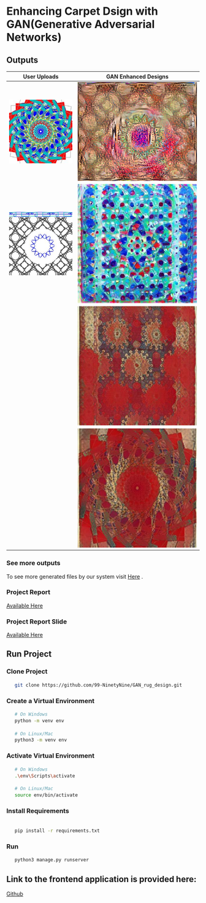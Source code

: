 # Enhancing Carpet Dsign with GAN(Generative Adversarial Networks)

## Outputs

| User Uploads | GAN Enhanced Designs |
|--------------|----------------------|
| [![User Upload 1](https://github.com/99-NinetyNine/GAN_rug_design/blob/master/media/user_uploads/1708195319.jpg)](https://github.com/99-NinetyNine/GAN_rug_design/blob/master/media/user_uploads/1708195319.jpg) | [![GAN Design 1](https://github.com/99-NinetyNine/GAN_rug_design/blob/master/media/generated_files/final_design.png)](https://github.com/99-NinetyNine/GAN_rug_design/blob/master/media/generated_files/final_design.png) |
| [![User Upload 2](https://github.com/99-NinetyNine/GAN_rug_design/blob/master/media/user_uploads/1708224295.jpg)](https://github.com/99-NinetyNine/GAN_rug_design/blob/master/media/user_uploads/1708224295.jpg) | [![GAN Design 2](https://github.com/99-NinetyNine/GAN_rug_design/blob/master/media/generated_files/stylized_1708195332.jpg)](https://github.com/99-NinetyNine/GAN_rug_design/blob/master/media/generated_files/stylized_1708195332.jpg) |
|              | [![GAN Design 3](https://github.com/99-NinetyNine/GAN_rug_design/blob/master/media/generated_files/stylized_1708189061.jpg)](https://github.com/99-NinetyNine/GAN_rug_design/blob/master/media/generated_files/stylized_1708189061.jpg) |
|              | [![GAN Design 4](https://github.com/99-NinetyNine/GAN_rug_design/blob/master/media/generated_files/stylized_1708189054.jpg)](https://github.com/99-NinetyNine/GAN_rug_design/blob/master/media/generated_files/stylized_1708189054.jpg) |


### See more outputs
To see more generated files by our system visit [Here](https://github.com/99-NinetyNine/GAN_rug_design/tree/master/media/generated_files) .
### Project Report
[Available Here](https://github.com/99-NinetyNine/GAN_rug_design/blob/master/carpetDesignWithGAN.pdf)

### Project Report Slide
[Available Here](https://github.com/99-NinetyNine/GAN_rug_design/blob/master/REPORT_on_CARPET_DESIGN_using_GAN.pdf)


## Run Project 
### Clone Project
```bash
   git clone https://github.com/99-NinetyNine/GAN_rug_design.git
```
### Create a Virtual Environment
   ```bash
      # On Windows
      python -m venv env

      # On Linux/Mac
      python3 -m venv env
   ```
### Activate Virtual Environment
   ``` bash
      # On Windows
      .\env\Scripts\activate

      # On Linux/Mac
      source env/bin/activate
   ```
### Install Requirements
   ```bash

      pip install -r requirements.txt
```
### Run 
   ```bash
      python3 manage.py runserver
   ```



## Link to the frontend application is provided here:
[Github](https://github.com/surajniroula789/rug-Frontend/)
